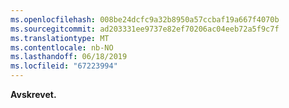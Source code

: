 ```yaml
---
ms.openlocfilehash: 008be24dcfc9a32b8950a57ccbaf19a667f4070b
ms.sourcegitcommit: ad203331ee9737e82ef70206ac04eeb72a5f9c7f
ms.translationtype: MT
ms.contentlocale: nb-NO
ms.lasthandoff: 06/18/2019
ms.locfileid: "67223994"
---
```

**Avskrevet.**